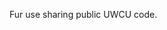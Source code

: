 Fur use sharing public UWCU code.

<!---
UWCUEthan/UWCUEthan is a ✨ special ✨ repository because its `README.md` (this file) appears on your GitHub profile.
You can click the Preview link to take a look at your changes.
--->
